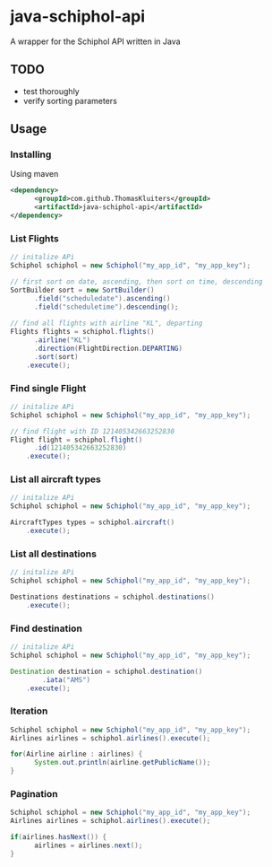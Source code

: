 # java-schiphol-api
A wrapper for the Schiphol API written in Java

## TODO

- test thoroughly
- verify sorting parameters

## Usage

### Installing

Using maven

```xml
<dependency>
      <groupId>com.github.ThomasKluiters</groupId>
      <artifactId>java-schiphol-api</artifactId>
</dependency>
```

### List Flights

```Java
// initalize APi
Schiphol schiphol = new Schiphol("my_app_id", "my_app_key");

// first sort on date, ascending, then sort on time, descending
SortBuilder sort = new SortBuilder()
      .field("scheduledate").ascending()
      .field("scheduletime").descending();
        
// find all flights with airline "KL", departing
Flights flights = schiphol.flights()
      .airline("KL")
      .direction(FlightDirection.DEPARTING)
      .sort(sort)
    .execute();
```

### Find single Flight

```Java
// initalize APi
Schiphol schiphol = new Schiphol("my_app_id", "my_app_key");

// find flight with ID 121405342663252830
Flight flight = schiphol.flight()
      .id(121405342663252830)
    .execute();
```

### List all aircraft types

```Java
// initalize APi
Schiphol schiphol = new Schiphol("my_app_id", "my_app_key");

AircraftTypes types = schiphol.aircraft()
    .execute();
```

### List all destinations

```Java
// initalize APi
Schiphol schiphol = new Schiphol("my_app_id", "my_app_key");

Destinations destinations = schiphol.destinations()
    .execute();
```

### Find destination

```Java
// initalize APi
Schiphol schiphol = new Schiphol("my_app_id", "my_app_key");

Destination destination = schiphol.destination()
        .iata("AMS")
    .execute();
```

### Iteration

```Java
Schiphol schiphol = new Schiphol("my_app_id", "my_app_key");
Airlines airlines = schiphol.airlines().execute();

for(Airline airline : airlines) {
      System.out.println(airline.getPublicName());
}
```

### Pagination

```Java
Schiphol schiphol = new Schiphol("my_app_id", "my_app_key");
Airlines airlines = schiphol.airlines().execute();

if(airlines.hasNext()) {
      airlines = airlines.next();
}
```

